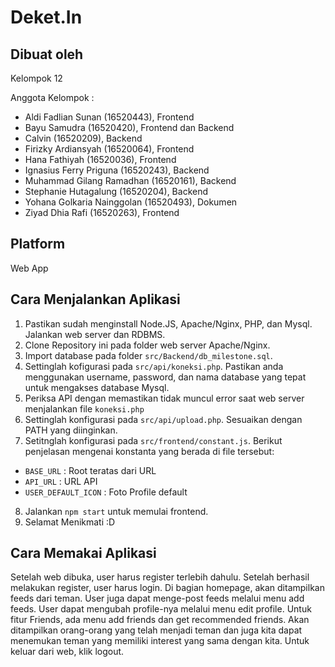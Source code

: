 # Deket.In

## Dibuat oleh

Kelompok 12 <br/>

Anggota Kelompok :

- Aldi Fadlian Sunan (16520443), Frontend
- Bayu Samudra (16520420), Frontend dan Backend
- Calvin (16520209), Backend
- Firizky Ardiansyah (16520064), Frontend
- Hana Fathiyah (16520036), Frontend
- Ignasius Ferry Priguna (16520243), Backend
- Muhammad Gilang Ramadhan (16520161), Backend
- Stephanie Hutagalung (16520204), Backend
- Yohana Golkaria Nainggolan (16520493), Dokumen
- Ziyad Dhia Rafi (16520263), Frontend

## Platform

Web App

## Cara Menjalankan Aplikasi

1. Pastikan sudah menginstall Node.JS, Apache/Nginx, PHP, dan Mysql. Jalankan web server dan RDBMS.
2. Clone Repository ini pada folder web server Apache/Nginx.
3. Import database pada folder `src/Backend/db_milestone.sql`.
4. Settinglah kofigurasi pada `src/api/koneksi.php`. Pastikan anda menggunakan username, password, dan nama database yang tepat untuk mengakses database Mysql.
5. Periksa API dengan memastikan tidak muncul error saat web server menjalankan file `koneksi.php`
6. Settinglah konfigurasi pada `src/api/upload.php`. Sesuaikan dengan PATH yang diinginkan.
7. Setitnglah konfigurasi pada `src/frontend/constant.js`. Berikut penjelasan mengenai konstanta yang berada di file tersebut:

- `BASE_URL` : Root teratas dari URL
- `API_URL` : URL API
- `USER_DEFAULT_ICON` : Foto Profile default

8. Jalankan `npm start` untuk memulai frontend.
9. Selamat Menikmati :D

## Cara Memakai Aplikasi

Setelah web dibuka, user harus register terlebih dahulu. Setelah berhasil melakukan register, user harus login. Di bagian homepage, akan ditampilkan feeds dari teman. User juga dapat menge-post feeds melalui menu add feeds. User dapat mengubah profile-nya melalui menu edit profile. Untuk fitur Friends, ada menu add friends dan get recommended friends. Akan ditampilkan orang-orang yang telah menjadi teman dan juga kita dapat menemukan teman yang memiliki interest yang sama dengan kita. Untuk keluar dari web, klik logout.
